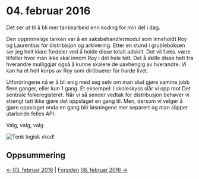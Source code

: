 # 04. februar 2016

Det ser ut til å bli mer tankearbeid enn koding for min del i dag.

Den opprinnelige tanken var å en saksbehandlermodul som inneholdt Roy og Laurentius for distribisjon og arkivering.
Etter en stund i grubleboksen ser jeg helt klare fordeler ved å holde disse totalt adskilt.
Det vil f.eks. være tilfeller hvor man ikke skal innom Roy i det hele tatt. Det å skille disse helt fra hverandre mulliggjør også å kunne skalere de uavhengig av hverandre.
Vi kan ha et helt korps av Roy som dirtibuerer for harde livet.

Utfordringene nå er å bli enig med seg selv om man skal gjøre samme jobb flere ganger, eller kun 1 gang.
Et eksempel: I skoleskyss slår vi opp mot Det sentrale folkeregisteret. Når vi så sender vedtak for distribusjon behøver vi strengt tatt ikke gjøre det oppslaget en gang til.
Men, dersom vi velger å gjøre oppslaget enda en gang blir løsningene mer separert og man slipper utarbeide felles API.

Valg, valg, valg

![Tenk logisk xkcd!](http://imgs.xkcd.com/comics/think_logically.png)

## Oppsummering

[<- 03. februar 2016](2016-02-03.md)  |  [Forsiden](../../index.md) [08. februar 2016 ->](2016-02-08.md)